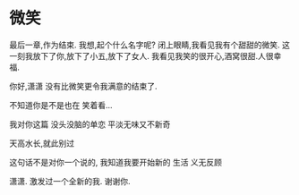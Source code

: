 # 微笑
最后一章,作为结束.
我想,起个什么名字呢?
闭上眼睛,我看见我有个甜甜的微笑.
这一刻我放下了你,放下了小五,放下了女人.
我看见我笑的很开心,酒窝很甜.人很幸福.

你好,潇潇
没有比微笑更令我满意的结束了.

不知道你是不是也在
笑着看...

我对你这篇
没头没脑的单恋
平淡无味又不新奇

天高水长,就此别过

这句话不是对你一个说的,
我知道我要开始新的
生活
义无反顾

潇潇.
激发过一个全新的我.
谢谢你.